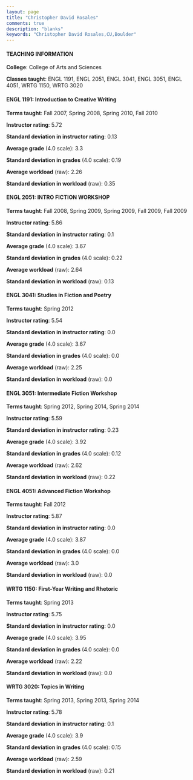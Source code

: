 ```yaml
---
layout: page
title: "Christopher David Rosales" 
comments: true
description: "blanks"
keywords: "Christopher David Rosales,CU,Boulder"
---
```

<head>
<script src="https://ajax.googleapis.com/ajax/libs/jquery/2.1.3/jquery.min.js"></script>
<script src="https://dl.dropboxusercontent.com/s/pc42nxpaw1ea4o9/highcharts.js?dl=0"></script>
<!-- <script src="../assets/js/highcharts.js"></script> -->
<style type="text/css">@font-face {
	font-family: "Bebas Neue";
	src: url(https://www.filehosting.org/file/details/544349/BebasNeue Regular.otf) format("opentype");
	}
	h1.Bebas { 
		font-family: "Bebas Neue", Verdana, Tahoma;
	}
</style>
</head>
	   
#### TEACHING INFORMATION

**College**: College of Arts and Sciences

**Classes taught**: ENGL 1191, ENGL 2051, ENGL 3041, ENGL 3051, ENGL 4051, WRTG 1150, WRTG 3020

#### ENGL 1191: Introduction to Creative Writing

**Terms taught**: Fall 2007, Spring 2008, Spring 2010, Fall 2010

**Instructor rating**: 5.72

**Standard deviation in instructor rating**: 0.13

**Average grade** (4.0 scale): 3.3

**Standard deviation in grades** (4.0 scale): 0.19

**Average workload** (raw): 2.26

**Standard deviation in workload** (raw): 0.35

#### ENGL 2051: INTRO FICTION WORKSHOP

**Terms taught**: Fall 2008, Spring 2009, Spring 2009, Fall 2009, Fall 2009

**Instructor rating**: 5.86

**Standard deviation in instructor rating**: 0.1

**Average grade** (4.0 scale): 3.67

**Standard deviation in grades** (4.0 scale): 0.22

**Average workload** (raw): 2.64

**Standard deviation in workload** (raw): 0.13

#### ENGL 3041: Studies in Fiction and Poetry

**Terms taught**: Spring 2012

**Instructor rating**: 5.54

**Standard deviation in instructor rating**: 0.0

**Average grade** (4.0 scale): 3.67

**Standard deviation in grades** (4.0 scale): 0.0

**Average workload** (raw): 2.25

**Standard deviation in workload** (raw): 0.0

#### ENGL 3051: Intermediate Fiction Workshop

**Terms taught**: Spring 2012, Spring 2014, Spring 2014

**Instructor rating**: 5.59

**Standard deviation in instructor rating**: 0.23

**Average grade** (4.0 scale): 3.92

**Standard deviation in grades** (4.0 scale): 0.12

**Average workload** (raw): 2.62

**Standard deviation in workload** (raw): 0.22

#### ENGL 4051: Advanced Fiction Workshop

**Terms taught**: Fall 2012

**Instructor rating**: 5.87

**Standard deviation in instructor rating**: 0.0

**Average grade** (4.0 scale): 3.87

**Standard deviation in grades** (4.0 scale): 0.0

**Average workload** (raw): 3.0

**Standard deviation in workload** (raw): 0.0

#### WRTG 1150: First-Year Writing and Rhetoric

**Terms taught**: Spring 2013

**Instructor rating**: 5.75

**Standard deviation in instructor rating**: 0.0

**Average grade** (4.0 scale): 3.95

**Standard deviation in grades** (4.0 scale): 0.0

**Average workload** (raw): 2.22

**Standard deviation in workload** (raw): 0.0

#### WRTG 3020: Topics in Writing

**Terms taught**: Spring 2013, Spring 2013, Spring 2014

**Instructor rating**: 5.78

**Standard deviation in instructor rating**: 0.1

**Average grade** (4.0 scale): 3.9

**Standard deviation in grades** (4.0 scale): 0.15

**Average workload** (raw): 2.59

**Standard deviation in workload** (raw): 0.21

